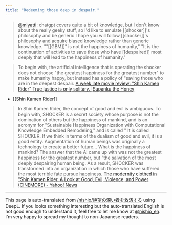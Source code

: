 ```yaml
---
title: "Redeeming those deep in despair."
---
```


> [@miyatti](https://twitter.com/miyatti/status/1643777838204735488?s=20): chatgpt covers quite a bit of knowledge, but I don't know about the really geeky stuff, so I'd like to emulate [[shocker]]'s philosophy and be generic I hope you will follow [[shocker]]'s philosophy and acquire biased knowledge rather than generic knowledge.
> ""[[GBM]]" is not the happiness of humanity," "It is the continuation of activities to save those who have [[despaired]] most deeply that will lead to the happiness of humanity."

> To begin with, the artificial intelligence that is operating the shocker does not choose "the greatest happiness for the greatest number" to make humanity happy, but instead has a policy of "saving those who are in the deepest despair.
[A week late movie review: "Shin Kamen Rider" True justice is only solitary. |Supanku the Honey](https://note.com/spank888/n/n8e8e4cb6e916)
- [[Shin Kamen Rider]]

> In Shin Kamen Rider, the concept of good and evil is ambiguous. To begin with, SHOCKER is a secret society whose purpose is not the domination of others but the happiness of mankind, and is an acronym for "Sustainable Happiness Organization with Computational Knowledge Embedded Remodeling," and is called " It is called SHOCKER. If we think in terms of the dualism of good and evil, it is a good entity. Augmentation of human beings was originally a technology to create a better future... What is the happiness of mankind? The answer that the AI came up with was not the greatest happiness for the greatest number, but "the salvation of the most deeply despairing human being. As a result, SHOCKER was transformed into an organization in which those who have suffered the most terrible fate pursue happiness.
[The modernity clothed in "Shin Kamen Rider. A Look at Good, Evil, Violence, and Power (CINEMORE) - Yahoo! News](https://news.yahoo.co.jp/articles/cab8965f60f07ec524d4e29fde9325d3337dc58a?page=3)


---
This page is auto-translated from [/nishio/絶望の深い者を救済する](https://scrapbox.io/nishio/絶望の深い者を救済する) using DeepL. If you looks something interesting but the auto-translated English is not good enough to understand it, feel free to let me know at [@nishio_en](https://twitter.com/nishio_en). I'm very happy to spread my thought to non-Japanese readers.
